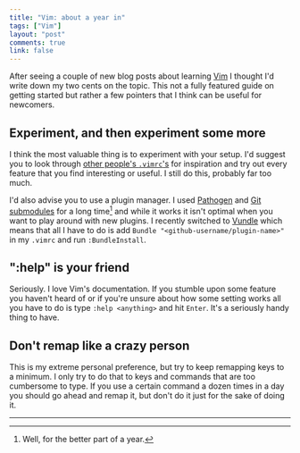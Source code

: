 ```yaml
---
title: "Vim: about a year in"
tags: ["Vim"]
layout: "post"
comments: true
link: false
---
```


After seeing a couple of new blog posts about learning [Vim](http://www.vim.org/) I thought I'd write down my two cents on the topic. This not a fully featured guide on getting started but rather a few pointers that I think can be useful for newcomers.

## Experiment, and then experiment some more

I think the most valuable thing is to experiment with your setup. I'd suggest you to look through [other people's `.vimrc`'s](https://github.com/search?l=VimL&q=vimrc&ref=searchresults&type=Repositories) for inspiration and try out every feature that you find interesting or useful. I still do this, probably far too much.

I'd also advise you to use a plugin manager. I used [Pathogen](https://github.com/tpope/vim-pathogen) and [Git submodules](http://git-scm.com/docs/git-submodule) for a long time[^1] and while it works it isn't optimal when you want to play around with new plugins. I recently switched to [Vundle](https://github.com/gmarik/Vundle.vim) which means that all I have to do is add `Bundle "<github-username/plugin-name>"` in my `.vimrc` and run `:BundleInstall`.

## ":help" is your friend

Seriously. I love Vim's documentation. If you stumble upon some feature you haven't heard of or if you're unsure about how some setting works all you have to do is type `:help <anything>` and hit `Enter`. It's a seriously handy thing to have.

## Don't remap like a crazy person

This is my extreme personal preference, but try to keep remapping keys to a minimum. I only try to do that to keys and commands that are too cumbersome to type. If you use a certain command a dozen times in a day you should go ahead and remap it, but don't do it just for the sake of doing it.

* * *

[^1]: Well, for the better part of a year.
